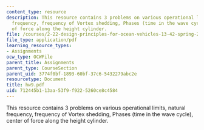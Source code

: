 ```yaml
---
content_type: resource
description: This resource contains 3 problems on various operational limits, natural
  frequency, frequency of Vortex shedding, Phases (time in the wave cycle), center
  of force along the height cylinder.
file: /courses/2-22-design-principles-for-ocean-vehicles-13-42-spring-2005/712445b113aa53f9f9225260ce8c4584_hw9.pdf
file_type: application/pdf
learning_resource_types:
- Assignments
ocw_type: OCWFile
parent_title: Assignments
parent_type: CourseSection
parent_uid: 3774f0bf-1893-60bf-37c6-5432279abc2e
resourcetype: Document
title: hw9.pdf
uid: 712445b1-13aa-53f9-f922-5260ce8c4584
---
```

This resource contains 3 problems on various operational limits, natural frequency, frequency of Vortex shedding, Phases (time in the wave cycle), center of force along the height cylinder.

